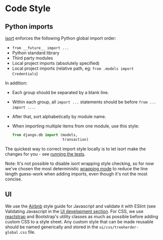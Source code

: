 Code Style
==========

Python imports
--------------

[isort](https://github.com/timothycrosley/isort) enforces the following Python global import order:

* ``from __future__ import ...``
* Python standard library
* Third party modules
* Local project imports (absolutely specified)
* Local project imports (relative path, eg: ``from .models import Credentials``)

In addition:

* Each group should be separated by a blank line.
* Within each group, all ``import ...`` statements should be before ``from ... import ...``.
* After that, sort alphabetically by module name.
* When importing multiple items from one module, use this style:

  ```python
  from django.db import (models,
                         transaction)
  ```

The quickest way to correct import style locally is to let isort make the changes for you - see
[running the tests](common_tasks.html#running-the-tests).

Note: It's not possible to disable isort wrapping style checking, so for now we've chosen the
most deterministic [wrapping mode](https://github.com/timothycrosley/isort#multi-line-output-modes)
to reduce the line length guess-work when adding imports, even though it's not the most concise.

UI
--

We use the [Airbnb](https://github.com/airbnb/javascript) style guide for Javascript and validate it with ESlint (see Validating Javascript in the [UI development section](ui/installation.md#validating-javaScript). For CSS, we use [reactstrap](https://reactstrap.github.io/) and Bootstrap's utility classes as much as possible before adding custom CSS to a style sheet. Any custom style that can be made reusable should be named generically and stored in the ``ui/css/treeherder-global.css`` file.
